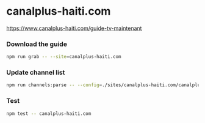 # canalplus-haiti.com

https://www.canalplus-haiti.com/guide-tv-maintenant

### Download the guide

```sh
npm run grab -- --site=canalplus-haiti.com
```

### Update channel list

```sh
npm run channels:parse -- --config=./sites/canalplus-haiti.com/canalplus-haiti.com.config.js --output=./sites/canalplus-haiti.com/canalplus-haiti.com.channels.xml
```

### Test

```sh
npm test -- canalplus-haiti.com
```
